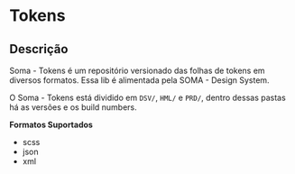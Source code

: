 # Tokens

## Descrição

Soma - Tokens é um repositório versionado das folhas de tokens em diversos formatos. Essa lib é alimentada pela SOMA - Design System.

O Soma - Tokens está dividido em `DSV/`, `HML/` e `PRD/`, dentro dessas pastas há as versões e os build numbers.

**Formatos Suportados**

- scss
- json
- xml